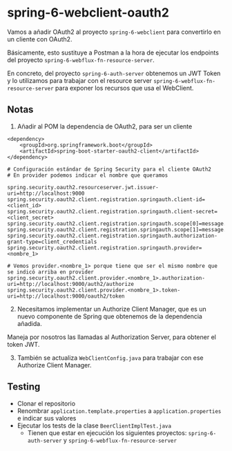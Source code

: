 # spring-6-webclient-oauth2

Vamos a añadir OAuth2 al proyecto `spring-6-webclient` para convertirlo en un cliente con OAuth2.

Básicamente, esto sustituye a Postman a la hora de ejecutar los endpoints del proyecto `spring-6-webflux-fn-resource-server`.

En concreto, del proyecto `spring-6-auth-server` obtenemos un JWT Token y lo utilizamos para trabajar con el resource server `spring-6-webflux-fn-resource-server` para exponer los recursos que usa el WebClient.

## Notas

1. Añadir al POM la dependencia de OAuth2, para ser un cliente

```
<dependency>
    <groupId>org.springframework.boot</groupId>
    <artifactId>spring-boot-starter-oauth2-client</artifactId>
</dependency>
```

```
# Configuración estándar de Spring Security para el cliente OAuth2
# En provider podemos indicar el nombre que queramos

spring.security.oauth2.resourceserver.jwt.issuer-uri=http://localhost:9000
spring.security.oauth2.client.registration.springauth.client-id=<client_id>
spring.security.oauth2.client.registration.springauth.client-secret=<client_secret>
spring.security.oauth2.client.registration.springauth.scope[0]=message.read
spring.security.oauth2.client.registration.springauth.scope[1]=message.write
spring.security.oauth2.client.registration.springauth.authorization-grant-type=client_credentials
spring.security.oauth2.client.registration.springauth.provider=<nombre_1>

# Vemos provider.<nombre_1> porque tiene que ser el mismo nombre que se indicó arriba en provider
spring.security.oauth2.client.provider.<nombre_1>.authorization-uri=http://localhost:9000/auth2/authorize
spring.security.oauth2.client.provider.<nombre_1>.token-uri=http://localhost:9000/oauth2/token
```

2. Necesitamos implementar un Authorize Client Manager, que es un nuevo componente de Spring que obtenemos de la dependencia añadida.

Maneja por nosotros las llamadas al Authorization Server, para obtener el token JWT.

3. También se actualiza `WebClientConfig.java` para trabajar con ese Authorize Client Manager.

## Testing

- Clonar el repositorio
- Renombrar `application.template.properties` a `application.properties` e indicar sus valores
- Ejecutar los tests de la clase `BeerClientImplTest.java`
  - Tienen que estar en ejecución los siguientes proyectos: `spring-6-auth-server` y `spring-6-webflux-fn-resource-server`